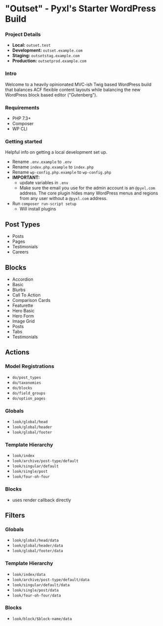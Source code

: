 # "Outset" - Pyxl's Starter WordPress Build

### Project Details
* __Local:__ `outset.test`
* __Development:__ `outset.example.com`
* __Staging:__ `outsetstag.example.com`
* __Production:__ `outsetprod.example.com`

### Intro
Welcome to a heavily opinionated MVC-ish Twig based WordPress build that balances ACF flexible content layouts while balancing the new WordPress block based editor ("Gutenberg").

### Requirements
* PHP 7.3+
* Composer
* WP CLI

### Getting started
Helpful info on getting a local development set up.
* Rename `.env.example` to `.env`
* Rename `index.php.example` to `index.php`
* Rename `wp-config.php.example` to `wp-config.php`
* __IMPORTANT:__
    * update variables in `.env`
    * Make sure the email you use for the admin account is an `@pyxl.com` address. The core plugin hides many WordPress menus and regions from any user without a `@pyxl.com` address.
* Run `composer run-script setup`
    * Will install plugins

## Post Types
* Posts
* Pages
* Testimonials
* Careers

## Blocks
* Accordion
* Basic
* Blurbs
* Call To Action
* Comparison Cards
* Featurette
* Hero Basic
* Hero Form
* Image Grid
* Posts
* Tabs
* Testimonials

## Actions
### Model Registrations
* `do/post_types`
* `do/taxonomies`
* `do/blocks`
* `do/field_groups`
* `do/option_pages`
### Globals
* `look/global/head`
* `look/global/header`
* `look/global/footer`
### Template Hierarchy
* `look/index`
* `look/archive/post-type/default`
* `look/singular/default`
* `look/single/post`
* `look/four-oh-four`
### Blocks
* uses render callback directly

## Filters
### Globals
* `look/global/head/data`
* `look/global/header/data`
* `look/global/footer/data`
### Template Hierarchy
* `look/index/data`
* `look/archive/post-type/default/data`
* `look/singular/default/data`
* `look/single/post/data`
* `look/four-oh-four/data`
### Blocks
* `look/block/$block-name/data`